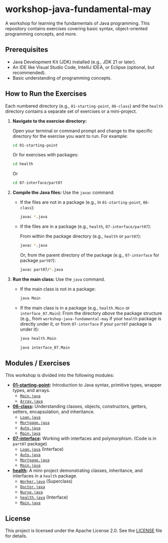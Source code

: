 # workshop-java-fundamental-may

A workshop for learning the fundamentals of Java programming. This repository contains exercises covering basic syntax,
object-oriented programming concepts, and more.

## Prerequisites

* Java Development Kit (JDK) installed (e.g., JDK 21 or later).
* An IDE like Visual Studio Code, IntelliJ IDEA, or Eclipse (optional, but recommended).
* Basic understanding of programming concepts.

## How to Run the Exercises

Each numbered directory (e.g., `01-starting-point`, `06-class`) and the `health` directory contains a separate set of
exercises or a mini-project.

1. **Navigate to the exercise directory:**

   Open your terminal or command prompt and change to the specific directory for the exercise you want to run. For
   example:

    ```bash
    cd 01-starting-point
    ```

   Or for exercises with packages:

    ```bash
    cd health
    ```

   Or

    ```bash
    cd 07-interface/part07
    ```

2. **Compile the Java files:**
   Use the `javac` command.

    * If the files are not in a package (e.g., in `01-starting-point`, `06-class`):

        ```bash
        javac *.java
        ```

    * If the files are in a package (e.g., `health`, `07-interface/part07`):

      From within the package directory (e.g., `health` or `part07`):

        ```bash
        javac *.java
        ```

      Or, from the parent directory of the package (e.g., `07-interface` for package `part07`):

        ```bash
        javac part07/*.java
        ```

3. **Run the main class:**
   Use the `java` command.

    * If the main class is not in a package:

        ```bash
        java Main
        ```

    * If the main class is in a package (e.g., `health.Main` or `interface_07.Main`):
      From the directory *above* the package structure (e.g., from `workshop-java-fundamental-may` if your `health`
      package is directly under it, or from `07-interface` if your `part07` package is under it):

        ```bash
        java health.Main
        ```

        ```bash
        java interface_07.Main
        ```

## Modules / Exercises

This workshop is divided into the following modules:

* **[01-starting-point](starting_point_014):** Introduction to Java syntax, primitive types, wrapper types, and arrays.
    * [`Main.java`](starting_point_01/Main.java)
    * [`Array.java`](starting_point_01/Array.java)
* **[06-class](06-class):** Understanding classes, objects, constructors, getters, setters, encapsulation, and
  inheritance.
    * [`Loan.java`](class_06/Loan.java)
    * [`Mortgage.java`](class_06/Mortgage.java)
    * [`Auto.java`](class_06/Auto.java)
    * [`Main.java`](class_06/Main.java)
* **[07-interface](07-interface/part07):** Working with interfaces and polymorphism. (Code is in `part07` package)
    * [`Loan.java`](07-interface/part07/Loan.java) (Interface)
    * [`Auto.java`](07-interface/part07/Auto.java)
    * [`Mortgage.java`](07-interface/part07/Mortgage.java)
    * [`Main.java`](07-interface/part07/Main.java)
* **[health](health):** A mini-project demonstrating classes, inheritance, and interfaces in a `health` package.
    * [`Worker.java`](health/Worker.java) (Superclass)
    * [`Doctor.java`](health/Doctor.java)
    * [`Nurse.java`](health/Nurse.java)
    * [`health.java`](health/Health.java) (Interface)
    * [`Main.java`](health/Main.java)

## License

This project is licensed under the Apache License 2.0. See the [LICENSE](LICENSE) file for details.
